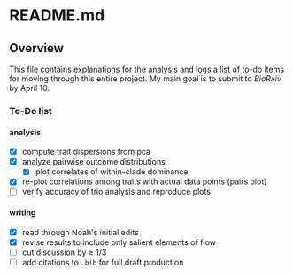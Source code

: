 # README.md

## Overview

This file contains explanations for the analysis and logs a list of to-do items for moving through this entire project. My main goal is to submit to *BioRxiv* by April 10.

### To-Do list

#### analysis

- [x] compute trait dispersions from pca
- [x] analyze pairwise outcome distributions
  - [x] plot correlates of within-clade dominance
- [x] re-plot correlations among traits with actual data points (pairs plot)
- [ ] verify accuracy of trio analysis and reproduce plots

#### writing

- [x] read through Noah's initial edits
- [x] revise results to include only salient elements of flow
- [ ] cut discussion by ≥ 1/3
- [ ] add citations to `.bib` for full draft production
